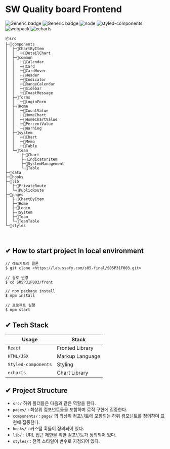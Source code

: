 # SW Quality board Frontend

![Generic badge](https://img.shields.io/badge/react-v17.0.2-green.svg) ![Generic badge](https://img.shields.io/badge/node-14.17.1-yellow.svg) ![node](https://img.shields.io/npm/v/node) ![styled-components](https://img.shields.io/npm/v/styled-components?color=ff69b4&label=styled-components) ![webpack](https://img.shields.io/npm/v/webpack?color=yellow&label=webpack) ![echarts](https://img.shields.io/npm/v/echarts?color=orange&label=echarts)

```
📦src
├─📂components
│  ├─📂ChartByItem
│  │  └─📂DetailChart
│  ├─📂common
│  │  ├─📂Calendar
│  │  ├─📂Card
│  │  ├─📂CardHover
│  │  ├─📂Header
│  │  ├─📂Indicator
│  │  ├─📂RangeCalendar
│  │  ├─📂Sidebar
│  │  └─📂ToastMessage
│  ├─📂forms
│  │  └─📂LoginForm
│  ├─📂Home
│  │  ├─📂CountValue
│  │  ├─📂HomeChart
│  │  ├─📂HomeChartValue
│  │  ├─📂PercentValue
│  │  └─📂Warning
│  ├─📂system
│  │  ├─📂Chart
│  │  ├─📂Memo
│  │  └─📂Table
│  └─📂team
│      ├─📂Chart
│      ├─📂IndicatorItem
│      ├─📂SystemManagement
│      └─📂Table
├─📂data
├─📂hooks
├─📂lib
│  ├─📂PrivateRoute
│  └─📂PublicRoute
├─📂pages
│  ├─📂ChartByItem
│  ├─📂Home
│  ├─📂Login
│  ├─📂System
│  ├─📂Team
│  └─📂TeamTable
└─📂styles
```

<br>

## ✔ How to start project in local environment

```
// 레포지토리 클론
$ git clone <https://lab.ssafy.com/s05-final/S05P31F003.git>

// 경로 변경
$ cd S05P31F003/front

// npm package install
$ npm install

// 프로젝트 실행
$ npm start
```

## ✔ Tech Stack

| Usage               | Stack           |
| ------------------- | --------------- |
| `React`             | Fronted Library |
| `HTML/JSX`          | Markup Language |
| `Styled-components` | Styling         |
| `echarts`           | Chart Library   |

## ✔ Project Structure

- `src/` 하위 폴더들은 다음과 같은 역할을 한다.
- `pages/` : 최상위 컴포넌트들을 포함하며 로직 구현에 집중한다.
- `components/` : `page/` 의 최상위 컴포넌트에 포함되는 하위 컴포넌트를 정의하며 표현에 집중한다.
- `hooks/` : 커스텀 훅들이 정의되어 있다.
- `lib/` : URL 접근 제한을 위한 컴포넌트가 정의되어 있다.
- `styles/` : 전역 스타일이 변수로 지정되어 있다.
